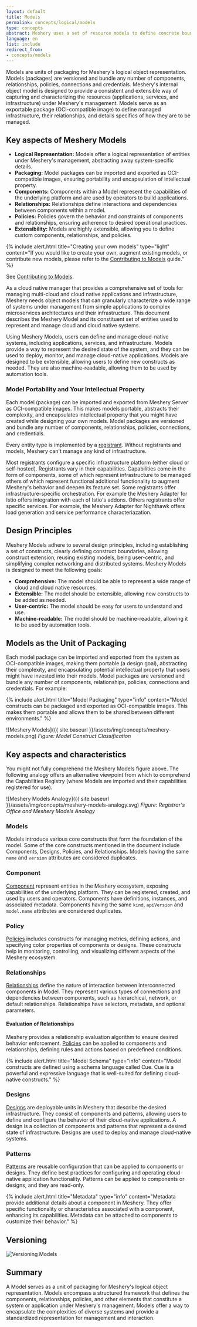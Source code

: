 ```yaml
---
layout: default
title: Models
permalink: concepts/logical/models
type: concepts
abstract: Meshery uses a set of resource models to define concrete boundaries to ensure extensible and sustainable management.
language: en
list: include
redirect_from:
- concepts/models
---
```


Models are units of packaging for Meshery's logical object representation. Models (packages) are versioned and bundle any number of components, relationships, policies, connections and credentials. Meshery's internal object model is designed to provide a consistent and extensible way of capturing and characterizing the resources (applications, services, and infrastructure) under Meshery's management. Models serve as an exportable package (OCI-compatible image) to define managed infrastructure, their relationships, and details specifics of how they are to be managed.

## Key aspects of Meshery Models

* **Logical Representation:** Models offer a logical representation of entities under Meshery's management, abstracting away system-specific details.
* **Packaging:** Model packages can be imported and exported as OCI-compatible images, ensuring portability and encapsulation of intellectual property.
* **Components:** Components within a Model represent the capabilities of the underlying platform and are used by operators to build applications.
* **Relationships:** Relationships define interactions and dependencies between components within a model.
* **Policies:** Policies govern the behavior and constraints of components and relationships, ensuring adherence to desired operational practices.
* **Extensibility:** Models are highly extensible, allowing you to define custom components, relationships, and policies. 

{% include alert.html title="Creating your own models" type="light" content="If you would like to create your own, augment existing models, or contribute new models, please refer to the <a href="/project/contributing/contributing-models">Contributing to Models</a> guide." %}


See [Contributing to Models](/project/contributing/contributing-models).

As a cloud native manager that provides a comprehensive set of tools for managing multi-cloud and cloud native applications and infrastructure, Meshery needs object models that can granularly characterize a wide range of systems under management from simple applications to complex microservices architectures and their infrastructure. This document describes the Meshery Model and its constituent set of entities  used to represent and manage cloud and cloud native systems.

Using Meshery Models, users can define and manage cloud-native systems, including applications, services, and infrastructure. Models provide a way to represent the desired state of the system, and they can be used to deploy, monitor, and manage cloud-native applications. Models are designed to be extensible, allowing users to define new constructs as needed. They are also machine-readable, allowing them to be used by automation tools.

### Model Portability and Your Intellectual Property

Each model (package) can be imported and exported from Meshery Server as OCI-compatible images. This makes models portable, abstracts their complexity, and encapsulates intellectual property that you might have created while designing your own models. Model packages are versioned and bundle any number of components, relationships, policies, connections, and credentials.

Every entity type is implemented by a [registrant]({{site.baseurl}}/concepts/logical/registry). Without registrants and models, Meshery can't manage any kind of infrastructure.

Most registrants configure a specific infrastructure platform (either cloud or self-hosted). Registrants vary in their capabilities. Capabilities come in the form of components, some of which represent infrastructure to be managed others of which represent functional additional functionality to augment Meshery's behavior and deepen its feature set. Some registrants offer infrastructure-specific orchestration. For example the Meshery Adapter for Istio offers integration with each of Istio's addons. Others registrants offer specific services. For example, the Meshery Adapter for Nighthawk offers load generation and service performance characteriazation.

## Design Principles

Meshery Models adhere to several design principles, including establishing a set of constructs, clearly defining construct boundaries, allowing construct extension, reusing existing models, being user-centric, and simplifying complex networking and distributed systems. Meshery Models is designed to meet the following goals:

* **Comprehensive:** The model should be able to represent a wide range of cloud and cloud native resources.
* **Extensible:** The model should be extensible, allowing new constructs to be added as needed.
* **User-centric:** The model should be easy for users to understand and use.
* **Machine-readable:** The model should be machine-readable, allowing it to be used by automation tools.

## Models as the Unit of Packaging

Each model package can be imported and exported from the system as OCI-compatible images, making them portable (a design goal), abstracting their complexity, and encapsulating potential intellectual property that users might have invested into their models. Model packages are versioned and bundle any number of components, relationships, policies, connections and credentials. For example:

{% include alert.html title="Model Packaging" type="info" content="Model constructs can be packaged and exported as OCI-compatible images. This makes them portable and allows them to be shared between different environments." %}

![Meshery Models]({{ site.baseurl }}/assets/img/concepts/meshery-models.png)
_Figure: Model Construct Classification_

## Key aspects and characteristics

You might not fully comprehend the Meshery Models figure above. The following analogy offers an alternative viewpoint from which to comprehend the Capabilities Registry (where Models are imported and their capabilities registered for use).  

![Meshery Models Analogy]({{ site.baseurl }}/assets/img/concepts/meshery-models-analogy.svg)
_Figure: Registrar's Office and Meshery Models Analogy_

### Models

Models introduce various core constructs that form the foundation of the model. Some of the core constructs mentioned in the document include Components, Designs, Policies, and Relationships. Models having the same `name` and `version` attributes are considered duplicates.

### Component

[Component]({{site.baseurl}}/concepts/logical/components) represent entities in the Meshery ecosystem, exposing capabilities of the underlying platform. They can be registered, created, and used by users and operators. Components have definitions, instances, and associated metadata. Components having the same `kind`, `apiVersion` and `model.name` attributes are considered duplicates.

### Policy

[Policies]({{site.baseurl}}/concepts/logical/policies) includes constructs for managing metrics, defining actions, and specifying color properties of components or designs. These constructs help in monitoring, controlling, and visualizing different aspects of the Meshery ecosystem.

### Relationships

[Relationships]({{site.baseurl}}/concepts/logical/relationships) define the nature of interaction between interconnected components in Model. They represent various types of connections and dependencies between components, such as hierarchical, network, or default relationships. Relationships have selectors, metadata, and optional parameters.

#### Evaluation of Relationships

Meshery provides a relationship evaluation algorithm to ensure desired behavior enforcement. [Policies](policies) can be applied to components and relationships, defining rules and actions based on predefined conditions.

{% include alert.html title="Model Schema" type="info" content="Model constructs are defined using a schema language called Cue. Cue is a powerful and expressive language that is well-suited for defining cloud-native constructs." %}

### Designs

[Designs]({{site.baseurl}}/concepts/logical/designs) are deployable units in Meshery that describe the desired infrastructure. They consist of components and patterns, allowing users to define and configure the behavior of their cloud-native applications. A design is a collection of components and patterns that represent a desired state of infrastructure. Designs are used to deploy and manage cloud-native systems.

### Patterns

[Patterns](patterns) are reusable configuration that can be applied to components or designs. They define best practices for configuring and operating cloud-native application functionality. Patterns can be applied to components or designs, and they are read-only.

{% include alert.html title="Metadata" type="info" content="Metadata provide additional details about a component in Meshery. They offer specific functionality or characteristics associated with a component, enhancing its capabilities. Metadata can be attached to components to customize their behavior." %}

## Versioning

![Versioning Models](/assets/img/concepts/logical/versioning-meshery-entities.svg)


## Summary

A Model serves as a unit of packaging for Meshery's logical object representation. Models encompass a structured framework that defines the components, relationships, policies, and other elements that constitute a system or application under Meshery's management. Models offer a way to encapsulate the complexities of diverse systems and provide a standardized representation for management and interaction.
